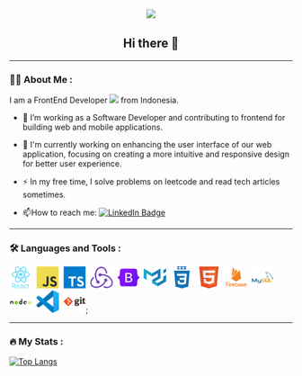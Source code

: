 <div id="header" align="center">
  <img src="https://media.giphy.com/media/v1.Y2lkPTc5MGI3NjExczR0cmJsdHZyZ3FudGsxbG44eGU2MWRxbDU5djRidGt6aHkwb3prNyZlcD12MV9pbnRlcm5hbF9naWZfYnlfaWQmY3Q9cw/u4pJXYaD80n9p0vzU5/giphy.gif" width="200"/>

  <h2>
  Hi there 👋
</h2>
</div>

<!-- <div id="header" align="center">
  <img src="https://media.giphy.com/media/UNOX4x1R71hnOqtsXp/giphy.gif" width="100"/>
</div> -->
<!-- profile views
<img src="https://komarev.com/ghpvc/?username=ranisup97&style=flat-square&color=blue" alt=""/>
-->



---

### :woman_technologist: About Me :

I am a FrontEnd Developer <img src="https://media.giphy.com/media/WUlplcMpOCEmTGBtBW/giphy.gif" width="30"> from Indonesia.

- :telescope: I’m working as a Software Developer and contributing to frontend for building web and mobile applications.

- :seedling: I'm currently working on enhancing the user interface of our web application, focusing on creating a more intuitive and responsive design for better user experience.

- :zap: In my free time, I solve problems on leetcode and read tech articles sometimes.

- :mailbox:How to reach me: 
  <a id="badges" href="https://www.linkedin.com/in/rani-suprianti/">
    <img src="https://img.shields.io/badge/LinkedIn-blue?style=for-the-badge&logo=linkedin&logoColor=white" alt="LinkedIn Badge"/>
  </a>
  
<!--
**ranisup97/ranisup97** is a ✨ _special_ ✨ repository because its `README.md` (this file) appears on your GitHub profile.

Here are some ideas to get you started:

- 🔭 I’m currently working on ...
- 🌱 I’m currently learning ...
- 👯 I’m looking to collaborate on ...
- 🤔 I’m looking for help with ...
- 💬 Ask me about ...
- 📫 How to reach me: ...
- 😄 Pronouns: ...
- ⚡ Fun fact: ...
-->

---

### :hammer_and_wrench: Languages and Tools :

<div>
  <img src="https://github.com/devicons/devicon/blob/master/icons/react/react-original-wordmark.svg" title="React" alt="React" width="40" height="40"/>&nbsp;
  <img src="https://github.com/devicons/devicon/blob/master/icons/javascript/javascript-original.svg" title="JavaScript" alt="JavaScript" width="40" height="40"/>&nbsp;
  <img src="https://github.com/devicons/devicon/blob/master/icons/typescript/typescript-original.svg" title="TypeScript" alt="TypeScript" width="40" height="40"/>&nbsp;
  <img src="https://github.com/devicons/devicon/blob/master/icons/redux/redux-original.svg" title="Redux" alt="Redux " width="40" height="40"/>&nbsp;
  <img src="https://github.com/devicons/devicon/blob/master/icons/bootstrap/bootstrap-original.svg" title="Bootstrap" alt="Bootstrap" width="40" height="40"/>&nbsp;
  <img src="https://github.com/devicons/devicon/blob/master/icons/materialui/materialui-original.svg" title="Material UI" alt="Material UI" width="40" height="40"/>&nbsp;
  <img src="https://github.com/devicons/devicon/blob/master/icons/css3/css3-plain-wordmark.svg"  title="CSS3" alt="CSS" width="40" height="40"/>&nbsp;
  <img src="https://github.com/devicons/devicon/blob/master/icons/html5/html5-original.svg" title="HTML5" alt="HTML" width="40" height="40"/>&nbsp;
  <img src="https://github.com/devicons/devicon/blob/master/icons/firebase/firebase-plain-wordmark.svg" title="Firebase" alt="Firebase" width="40" height="40"/>&nbsp;
  <img src="https://github.com/devicons/devicon/blob/master/icons/mysql/mysql-original-wordmark.svg" title="MySQL"  alt="MySQL" width="40" height="40"/>&nbsp;
  <img src="https://github.com/devicons/devicon/blob/master/icons/nodejs/nodejs-original-wordmark.svg" title="NodeJS" alt="NodeJS" width="40" height="40"/>&nbsp;
  <img src="https://github.com/devicons/devicon/blob/master/icons/vscode/vscode-original.svg" title="VsCode" alt="Visual Studio Code" width="40" height="40"/>&nbsp;
  <img src="https://github.com/devicons/devicon/blob/master/icons/git/git-original-wordmark.svg" title="Git" alt="Git" width="40" height="40"/>;
</div>

---

### :fire: My Stats :

<!--
[![Rani's GitHub stats](https://github-readme-stats.vercel.app/api?username=ranisup97)](https://github.com/anuraghazra/github-readme-stats) -->

[![Top Langs](https://github-readme-stats.vercel.app/api/top-langs/?username=ranisup97&layout=compact&theme=vision-friendly-dark)](https://github.com/anuraghazra/github-readme-stats)
